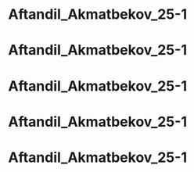 # Aftandil_Akmatbekov_25-1
# Aftandil_Akmatbekov_25-1
# Aftandil_Akmatbekov_25-1
# Aftandil_Akmatbekov_25-1
# Aftandil_Akmatbekov_25-1
